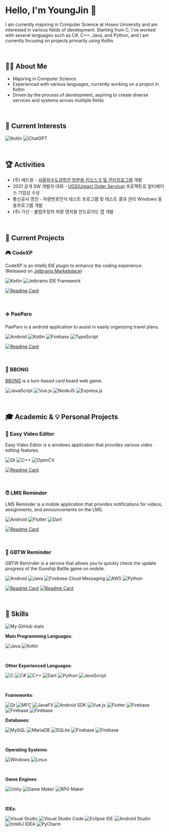# Hello, I'm YoungJin 👋
I am currently majoring in Computer Science at Hoseo University and am interested in various fields of development. Starting from C, I've worked with several languages such as C#, C++, Java, and Python, and I am currently focusing on projects primarily using Kotlin.

<br>

## 👨‍💻 About Me
- Majoring in Computer Science
- Experienced with various languages, currently working on a project in Kotlin
- Driven by the process of development, aspiring to create diverse services and systems across multiple fields

<br>

## 🔭 Current Interests
![Kotlin](https://img.shields.io/static/v1?style=for-the-badge&message=Kotlin&color=7F52FF&logo=Kotlin&logoColor=FFFFFF&label=)  ![ChatGPT](https://img.shields.io/badge/chatGPT-74aa9c?style=for-the-badge&logo=openai&logoColor=white)

<br>

## 🏆 Activities
- (주) 에드원 - [서울하수도과학관 방문용 키오스크 및 관리프로그램](https://github.com/Kiosk-Ticketing-System) 개발
- 2021 공개 SW 개발자 대회 - [UOS(Untact Order Service)](https://github.com/UOS2021) 프로젝트로 알티베이스 기업상 수상
- 통신공사 영진 - 차량번호인식 테스트 프로그램 및 테스트 결과 관리 Windows 응용프로그램 개발 
- (주) 가산 - 불법주정차 차량 영치용 안드로이드 앱 개발

<br>

## 🚀 Current Projects
### 🎮 CodeXP
CodeXP is an Intellij IDE plugin to enhance the coding experience. (Released on [Jetbrains Marketplace](https://plugins.jetbrains.com/plugin/21896-codexp))

![Kotlin](https://img.shields.io/static/v1?style=for-the-badge&message=Kotlin&color=7F52FF&logo=Kotlin&logoColor=FFFFFF&label=) ![Jetbrains IDE Framework](https://img.shields.io/badge/Jetbrains&nbsp;IDE&nbsp;Framework-000000.svg?style=for-the-badge&logo=intellij-idea&logoColor=white)
  
  [![Readme Card](https://github-readme-stats.vercel.app/api/pin/?username=ILoveGameCoding&repo=intellij-codexp)](https://github.com/ILoveGameCoding/intellij-codexp)

<br>

### ✈️ PaeParo
PaeParo is a android application to assist in easily organizing travel plans.

![Android](https://img.shields.io/badge/Android-3DDC84?style=for-the-badge&logo=android&logoColor=white) ![Kotlin](https://img.shields.io/static/v1?style=for-the-badge&message=Kotlin&color=7F52FF&logo=Kotlin&logoColor=FFFFFF&label=) ![Firebase](https://img.shields.io/badge/firebase-%23039BE5.svg?style=for-the-badge&logo=firebase) ![TypeScript](https://img.shields.io/badge/typescript-%23007ACC.svg?style=for-the-badge&logo=typescript&logoColor=white)

  [![Readme Card](https://github-readme-stats.vercel.app/api/pin/?username=ILoveGameCoding&repo=PaeParo-Mobile)](https://github.com/ILoveGameCoding/PaeParo-Mobile)

<br>

### 🎴 BBONG
[BBONG](https://github.com/westofsky/BBNG) is a turn-based card board web game.

![JavaScript](https://img.shields.io/badge/javascript-%23323330.svg?style=for-the-badge&logo=javascript&logoColor=%23F7DF1E) ![Vue.js](https://img.shields.io/badge/vuejs-%2335495e.svg?style=for-the-badge&logo=vuedotjs&logoColor=%234FC08D) ![NodeJS](https://img.shields.io/badge/node.js-6DA55F?style=for-the-badge&logo=node.js&logoColor=white) ![Express.js](https://img.shields.io/badge/express.js-%23404d59.svg?style=for-the-badge&logo=express&logoColor=%2361DAFB)

<br>

## 🎓 Academic & 💡 Personal Projects
### 🎥 Easy Video Editor
Easy Video Editor is a windows application that provides various video editing features. 

![Qt](https://img.shields.io/static/v1?style=for-the-badge&message=Qt&color=222222&logo=Qt&logoColor=41CD52&label=) ![C++](https://img.shields.io/static/v1?style=for-the-badge&message=C%2B%2B&color=00599C&logo=C%2B%2B&logoColor=FFFFFF&label=) ![OpenCV](https://img.shields.io/static/v1?style=for-the-badge&message=OpenCV&logo=OpenCV&logoColor=FFFFFF&label=)

  [![Readme Card](https://github-readme-stats.vercel.app/api/pin/?username=ILoveGameCoding&repo=EasyVideoEditor)](https://github.com/ILoveGameCoding/EasyVideoEditor)

<br>

### ⏰ LMS Reminder
LMS Reminder is a mobile application that provides notifications for videos, assignments, and announcements on the LMS. 

![Android](https://img.shields.io/badge/Android-3DDC84?style=for-the-badge&logo=android&logoColor=white) ![Flutter](https://img.shields.io/badge/Flutter-%2302569B.svg?style=for-the-badge&logo=Flutter&logoColor=white) ![Dart](https://img.shields.io/badge/dart-%230175C2.svg?style=for-the-badge&logo=dart&logoColor=white)

  [![Readme Card](https://github-readme-stats.vercel.app/api/pin/?username=ILoveGameCoding&repo=LMS-Reminder)](https://github.com/ILoveGameCoding/LMS-Reminder)

<br>

### 🚢 GBTW Reminder
GBTW Reminder is a service that allows you to quickly check the update progress of the Gunship Battle game on mobile.

![Android](https://img.shields.io/badge/Android-3DDC84?style=for-the-badge&logo=android&logoColor=white) ![Java](https://img.shields.io/badge/java-%23ED8B00.svg?style=for-the-badge&logo=openjdk&logoColor=white) ![Firebase Cloud Messaging](https://img.shields.io/badge/firebase-%23039BE5.svg?style=for-the-badge&logo=firebase) ![AWS](https://img.shields.io/badge/AWS-%23FF9900.svg?style=for-the-badge&logo=amazon-aws&logoColor=white) ![Python](https://img.shields.io/badge/python-3670A0?style=for-the-badge&logo=python&logoColor=ffdd54)

  [![Readme Card](https://github-readme-stats.vercel.app/api/pin/?username=ILoveGameCoding&repo=GBTW-Reminder-Server)](https://github.com/ILoveGameCoding/GBTW-Reminder-Server)
  [![Readme Card](https://github-readme-stats.vercel.app/api/pin/?username=ILoveGameCoding&repo=GBTW-Reminder-Client)](https://github.com/ILoveGameCoding/GBTW-Reminder-Client)

<br>
  
## 💼 Skills

<img src="https://github-readme-stats.vercel.app/api?username=ILoveGameCoding&show_icons=true&theme=radical" alt="My GitHub stats" />

<br>

**Main Programming Languages**: 

![Java](https://img.shields.io/badge/java-%23ED8B00.svg?style=for-the-badge&logo=openjdk&logoColor=white)
![Kotlin](https://img.shields.io/static/v1?style=for-the-badge&message=Kotlin&color=7F52FF&logo=Kotlin&logoColor=FFFFFF&label=)

<br>

**Other Experienced Languages**: 

![C](https://img.shields.io/static/v1?style=for-the-badge&message=C&color=222222&logo=C&logoColor=A8B9CC&label=)
![C#](https://img.shields.io/static/v1?style=for-the-badge&message=C+Sharp&color=239120&logo=C+Sharp&logoColor=FFFFFF&label=)
![C++](https://img.shields.io/static/v1?style=for-the-badge&message=C%2B%2B&color=00599C&logo=C%2B%2B&logoColor=FFFFFF&label=)
![Dart](https://img.shields.io/static/v1?style=for-the-badge&message=Dart&color=0175C2&logo=Dart&logoColor=FFFFFF&label=)
![Python](https://img.shields.io/badge/python-3670A0?style=for-the-badge&logo=python&logoColor=ffdd54)
![JavaScript](https://img.shields.io/static/v1?style=for-the-badge&message=JavaScript&color=222222&logo=JavaScript&logoColor=F7DF1E&label=)

<br>

**Frameworks**: 

![Qt](https://img.shields.io/static/v1?style=for-the-badge&message=Qt&color=222222&logo=Qt&logoColor=41CD52&label=)
![MFC](https://img.shields.io/static/v1?style=for-the-badge&message=MFC&color=blue&label=)
![JavaFX](https://img.shields.io/static/v1?style=for-the-badge&message=JavaFX&color=red&label=)
![Android SDK](https://img.shields.io/static/v1?style=for-the-badge&message=Android&color=222222&logo=Android&logoColor=3DDC84&label=)
![Vue.js](https://img.shields.io/static/v1?style=for-the-badge&message=Vue.js&color=222222&logo=Vue.js&logoColor=4FC08D&label=)
![Flutter](https://img.shields.io/static/v1?style=for-the-badge&message=Flutter&color=02569B&logo=Flutter&logoColor=FFFFFF&label=)
![Firebase](https://img.shields.io/static/v1?style=for-the-badge&message=Firebase&nbsp;Authentication&color=222222&logo=Firebase&logoColor=FFCA28&label=)
![Firebase](https://img.shields.io/static/v1?style=for-the-badge&message=Firebase&nbsp;Functions&color=222222&logo=Firebase&logoColor=FFCA28&label=)
![Firebase](https://img.shields.io/static/v1?style=for-the-badge&message=Firebase&nbsp;Cloud&nbsp;Messaging&color=222222&logo=Firebase&logoColor=FFCA28&label=)
<br>

**Databases**: 

![MySQL](https://img.shields.io/static/v1?style=for-the-badge&message=MySQL&color=4479A1&logo=MySQL&logoColor=FFFFFF&label=)
![MariaDB](https://img.shields.io/static/v1?style=for-the-badge&message=MariaDB&color=003545&logo=MariaDB&logoColor=FFFFFF&label=)
![SQLite](https://img.shields.io/static/v1?style=for-the-badge&message=SQLite&color=003B57&logo=SQLite&logoColor=FFFFFF&label=)
![Firebase](https://img.shields.io/static/v1?style=for-the-badge&message=Firebase&nbsp;Cloud&nbsp;Firestore&color=222222&logo=Firebase&logoColor=FFCA28&label=)
![Firebase](https://img.shields.io/static/v1?style=for-the-badge&message=Firebase&nbsp;Storage&color=222222&logo=Firebase&logoColor=FFCA28&label=)

<br>

**Operating Systems**: 

![Windows](https://img.shields.io/static/v1?style=for-the-badge&message=Windows&color=0078D6&logo=Windows&logoColor=FFFFFF&label=)
![Linux](https://img.shields.io/static/v1?style=for-the-badge&message=Linux&color=222222&logo=Linux&logoColor=FCC624&label=)

<br>

**Game Engines**: 

![Unity](https://img.shields.io/static/v1?style=for-the-badge&message=Unity&color=222222&logo=Unity&logoColor=FFFFFF&label=)
![Game Maker](https://img.shields.io/static/v1?style=for-the-badge&message=Game+Maker&color=71B417&label=)
![RPG Maker](https://img.shields.io/static/v1?style=for-the-badge&message=RPG+Maker&color=DC3C00&label=)

<br>

**IDEs**: 

![Visual Studio](https://img.shields.io/static/v1?style=for-the-badge&message=Visual+Studio&color=5C2D91&logo=Visual+Studio&logoColor=FFFFFF&label=)
![Visual Studio Code](https://img.shields.io/static/v1?style=for-the-badge&message=Visual+Studio+Code&color=007ACC&logo=Visual+Studio+Code&logoColor=FFFFFF&label=)
![Eclipse IDE](https://img.shields.io/static/v1?style=for-the-badge&message=Eclipse+IDE&color=2C2255&logo=Eclipse+IDE&logoColor=FFFFFF&label=)
![Android Studio](https://img.shields.io/static/v1?style=for-the-badge&message=Android+Studio&color=222222&logo=Android+Studio&logoColor=3DDC84&label=)
![IntelliJ IDEA](https://img.shields.io/static/v1?style=for-the-badge&message=IntelliJ+IDEA&color=000000&logo=IntelliJ+IDEA&logoColor=FFFFFF&label=)
![PyCharm](https://img.shields.io/static/v1?style=for-the-badge&message=PyCharm&color=000000&logo=PyCharm&logoColor=FFFFFF&label=)

